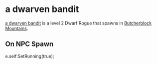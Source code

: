 # a dwarven bandit



[a dwarven bandit](/npc/68011) is a level 2 Dwarf Rogue that spawns in [Butcherblock Mountains](/zone/68).



## On NPC Spawn

e.self:SetRunning(true);